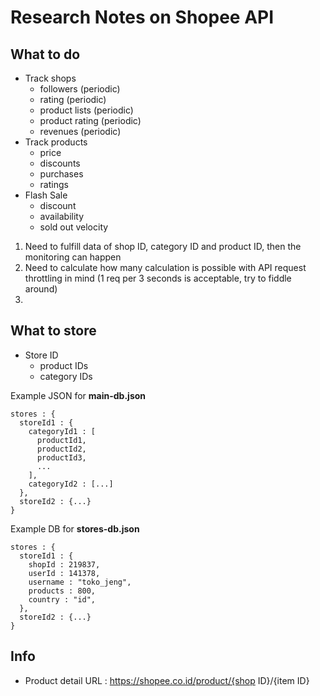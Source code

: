 # Research Notes on Shopee API

## What to do
- Track shops
  - followers (periodic)
  - rating (periodic)
  - product lists (periodic)
  - product rating (periodic)
  - revenues (periodic)
- Track products
  - price
  - discounts
  - purchases
  - ratings
- Flash Sale
  - discount
  - availability
  - sold out velocity

1. Need to fulfill data of shop ID, category ID and product ID, then the monitoring can happen
2. Need to calculate how many calculation is possible with API request throttling in mind (1 req per 3 seconds is acceptable, try to fiddle around)
3. 

## What to store
- Store ID
  - product IDs
  - category IDs

Example JSON for **main-db.json**
```
stores : {
  storeId1 : {
    categoryId1 : [
      productId1,
      productId2,
      productId3,
      ...
    ],
    categoryId2 : [...]
  },
  storeId2 : {...}
}
```

Example DB for **stores-db.json**
```
stores : {
  storeId1 : {
    shopId : 219837,
    userId : 141378,
    username : "toko_jeng",
    products : 800,
    country : "id",
  },
  storeId2 : {...}
}
```

## Info
- Product detail URL : https://shopee.co.id/product/{shop ID}/{item ID}